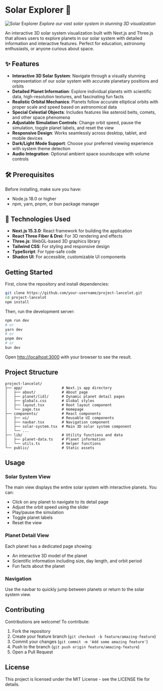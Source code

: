 # Solar Explorer 🚀

![Solar Explorer](https://res.cloudinary.com/dqqyuvg1v/image/upload/v1745042336/waste2way/mif3awhydzpz4d4hp6af.jpg)
_Explore our vast solar system in stunning 3D visualization_

An interactive 3D solar system visualization built with Next.js and Three.js that allows users to explore planets in our solar system with detailed information and interactive features. Perfect for education, astronomy enthusiasts, or anyone curious about space.

## ✨ Features

- **Interactive 3D Solar System**: Navigate through a visually stunning representation of our solar system with accurate planetary positions and orbits
- **Detailed Planet Information**: Explore individual planets with scientific data, high-resolution textures, and fascinating fun facts
- **Realistic Orbital Mechanics**: Planets follow accurate elliptical orbits with proper scale and speed based on astronomical data
- **Special Celestial Objects**: Includes features like asteroid belts, comets, and other space phenomena
- **Adjustable Simulation Controls**: Change orbit speed, pause the simulation, toggle planet labels, and reset the view
- **Responsive Design**: Works seamlessly across desktop, tablet, and mobile devices
- **Dark/Light Mode Support**: Choose your preferred viewing experience with system theme detection
- **Audio Integration**: Optional ambient space soundscape with volume controls

## 🛠️ Prerequisites

Before installing, make sure you have:

- Node.js 18.0 or higher
- npm, yarn, pnpm, or bun package manager

## 🚀 Technologies Used

- **Next.js 15.3.0**: React framework for building the application
- **React Three Fiber & Drei**: For 3D rendering and effects
- **Three.js**: WebGL-based 3D graphics library
- **Tailwind CSS**: For styling and responsive design
- **TypeScript**: For type-safe code
- **Shadcn UI**: For accessible, customizable UI components

## Getting Started

First, clone the repository and install dependencies:

```bash
git clone https://github.com/your-username/project-lancelot.git
cd project-lancelot
npm install
```

Then, run the development server:

```bash
npm run dev
# or
yarn dev
# or
pnpm dev
# or
bun dev
```

Open [http://localhost:3000](http://localhost:3000) with your browser to see the result.

## Project Structure

```
project-lancelot/
├── app/                  # Next.js app directory
│   ├── about/            # About page
│   ├── planet/[id]/      # Dynamic planet detail pages
│   ├── globals.css       # Global styles
│   ├── layout.tsx        # Root layout component
│   └── page.tsx          # Homepage
├── components/           # React components
│   ├── ui/               # Reusable UI components
│   ├── navbar.tsx        # Navigation component
│   ├── solar-system.tsx  # Main 3D solar system component
│   └── ...
├── lib/                  # Utility functions and data
│   ├── planet-data.ts    # Planet information
│   └── utils.ts          # Helper functions
└── public/               # Static assets
```

## Usage

### Solar System View

The main view displays the entire solar system with interactive planets. You can:

- Click on any planet to navigate to its detail page
- Adjust the orbit speed using the slider
- Play/pause the simulation
- Toggle planet labels
- Reset the view

### Planet Detail View

Each planet has a dedicated page showing:

- An interactive 3D model of the planet
- Scientific information including size, day length, and orbit period
- Fun facts about the planet

### Navigation

Use the navbar to quickly jump between planets or return to the solar system view.

## Contributing

Contributions are welcome! To contribute:

1. Fork the repository
2. Create your feature branch (`git checkout -b feature/amazing-feature`)
3. Commit your changes (`git commit -m 'Add some amazing feature'`)
4. Push to the branch (`git push origin feature/amazing-feature`)
5. Open a Pull Request

## License

This project is licensed under the MIT License - see the LICENSE file for details.
